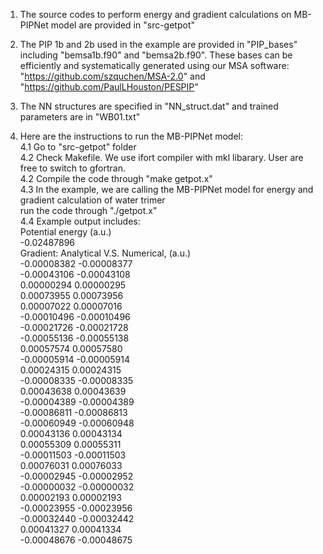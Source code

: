 1. The source codes to perform energy and gradient calculations on MB-PIPNet model are provided in "src-getpot"

2. The PIP 1b and 2b used in the example are provided in "PIP_bases" including "bemsa1b.f90" and "bemsa2b.f90".
   These bases can be efficiently and systematically generated using our MSA software: "https://github.com/szquchen/MSA-2.0" and "https://github.com/PaulLHouston/PESPIP"

3. The NN structures are specified in "NN_struct.dat" and trained parameters are in "WB01.txt"

4. Here are the instructions to run the MB-PIPNet model:  
   4.1 Go to "src-getpot" folder  
   4.2 Check Makefile. We use ifort compiler with mkl libarary. User are free to switch to gfortran.  
   4.2 Compile the code through "make getpot.x"  
   4.3 In the example, we are calling the MB-PIPNet model for energy and gradient calculation of water trimer  
       run the code through "./getpot.x"  
   4.4 Example output includes:  
 Potential energy (a.u.)  
    -0.02487896  
 Gradient: Analytical V.S. Numerical, (a.u.)  
    -0.00008382    -0.00008377  
    -0.00043106    -0.00043108  
     0.00000294     0.00000295  
     0.00073955     0.00073956  
     0.00007022     0.00007016  
    -0.00010496    -0.00010496  
    -0.00021726    -0.00021728  
    -0.00055136    -0.00055138  
     0.00057574     0.00057580  
    -0.00005914    -0.00005914  
     0.00024315     0.00024315  
    -0.00008335    -0.00008335  
     0.00043638     0.00043639  
    -0.00004389    -0.00004389  
    -0.00086811    -0.00086813  
    -0.00060949    -0.00060948  
     0.00043136     0.00043134  
     0.00055309     0.00055311  
    -0.00011503    -0.00011503  
     0.00076031     0.00076033  
    -0.00002945    -0.00002952  
    -0.00000032    -0.00000032  
     0.00002193     0.00002193  
    -0.00023955    -0.00023956  
    -0.00032440    -0.00032442  
     0.00041327     0.00041334  
    -0.00048676    -0.00048675  
